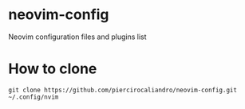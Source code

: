 # neovim-config
Neovim configuration files and plugins list

# How to clone
` git clone https://github.com/piercirocaliandro/neovim-config.git ~/.config/nvim `
